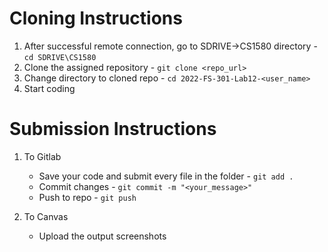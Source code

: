 # Cloning Instructions

1. After successful remote connection, go to SDRIVE->CS1580 directory - `cd SDRIVE\CS1580`
2. Clone the assigned repository - `git clone <repo_url>`
3. Change directory to cloned repo - `cd 2022-FS-301-Lab12-<user_name>`
4. Start coding

# Submission Instructions
1. To Gitlab
    - Save your code and submit every file in the folder - `git add .`
    - Commit changes - `git commit -m "<your_message>"`
    - Push to repo - `git push`

2. To Canvas
    - Upload the output screenshots